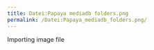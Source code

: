 ```yaml
---
title: Datei:Papaya mediadb folders.png
permalink: /Datei:Papaya_mediadb_folders.png/
---
```


Importing image file